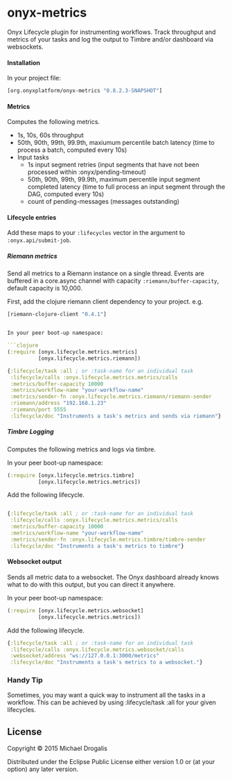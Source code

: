 # onyx-metrics

Onyx Lifecycle plugin for instrumenting workflows. Track throughput and metrics of your tasks and log the output to Timbre and/or dashboard via websockets.

#### Installation

In your project file:

```clojure
[org.onyxplatform/onyx-metrics "0.8.2.3-SNAPSHOT"]
```

#### Metrics

Computes the following metrics.
* 1s, 10s, 60s throughput
* 50th, 90th, 99th, 99.9th, maxiumum percentile batch latency (time to process a batch, computed every 10s)
* Input tasks
  * 1s input segment retries (input segments that have not been processed within :onyx/pending-timeout)
  * 50th, 90th, 99th, 99.9th, maximum percentile input segment completed latency (time to full process an input segment through the DAG, computed every 10s)
  * count of pending-messages (messages outstanding) 

#### Lifecycle entries

Add these maps to your `:lifecycles` vector in the argument to `:onyx.api/submit-job`.

##### Riemann metrics


Send all metrics to a Riemann instance on a single thread. Events are buffered in a core.async channel with capacity `:riemann/buffer-capacity`, default capacity is 10,000.

First, add the clojure riemann client dependency to your project. e.g.
```clojure
[riemann-clojure-client "0.4.1"]


In your peer boot-up namespace:

```clojure
(:require [onyx.lifecycle.metrics.metrics]
          [onyx.lifecycle.metrics.riemann])
```

```clojure
{:lifecycle/task :all ; or :task-name for an individual task
 :lifecycle/calls :onyx.lifecycle.metrics.metrics/calls
 :metrics/buffer-capacity 10000
 :metrics/workflow-name "your-workflow-name"
 :metrics/sender-fn :onyx.lifecycle.metrics.riemann/riemann-sender
 :riemann/address "192.168.1.23"
 :riemann/port 5555
 :lifecycle/doc "Instruments a task's metrics and sends via riemann"}
```

##### Timbre Logging

Computes the following metrics and logs via timbre.

In your peer boot-up namespace:

```clojure
(:require [onyx.lifecycle.metrics.timbre]
          [onyx.lifecycle.metrics.metrics])
```

Add the following lifecycle.

```clojure

{:lifecycle/task :all ; or :task-name for an individual task
 :lifecycle/calls :onyx.lifecycle.metrics.metrics/calls
 :metrics/buffer-capacity 10000
 :metrics/workflow-name "your-workflow-name"
 :metrics/sender-fn :onyx.lifecycle.metrics.timbre/timbre-sender
 :lifecycle/doc "Instruments a task's metrics to timbre"}
```

#### Websocket output

Sends all metric data to a websocket. The Onyx dashboard already knows what to do with this output, but you can direct it anywhere.

In your peer boot-up namespace:

```clojure
(:require [onyx.lifecycle.metrics.websocket]
          [onyx.lifecycle.metrics.metrics])
```

Add the following lifecycle.


```clojure
{:lifecycle/task :all ; or :task-name for an individual task
 :lifecycle/calls :onyx.lifecycle.metrics.websocket/calls
 :websocket/address "ws://127.0.0.1:3000/metrics"
 :lifecycle/doc "Instruments a task's metrics to a websocket."}
```


### Handy Tip

Sometimes, you may want a quick way to instrument all the tasks in a workflow.
This can be achieved by using :lifecycle/task :all for your given lifecycles.


## License

Copyright © 2015 Michael Drogalis

Distributed under the Eclipse Public License either version 1.0 or (at
your option) any later version.
